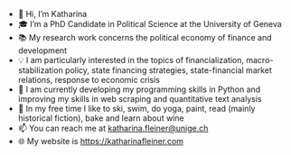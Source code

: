 - 👋 Hi, I’m Katharina
- :mortar_board: I’m a PhD Candidate in Political Science at the University of Geneva
- :books: My research work concerns the political economy of finance and development
- :bulb: I am particularly interested in the topics of financialization, macro-stabilization policy, state financing strategies, state-financial market relations, response to economic crisis
- :construction: I am currently developing my programming skills in Python and improving my skills in web scraping and quantitative text analysis
- :ski: In my free time I like to ski, swim, do yoga, paint, read (mainly historical fiction), bake and learn about wine
- 📫 You can reach me at katharina.fleiner@unige.ch
- 🌐 My website is https://katharinafleiner.com
